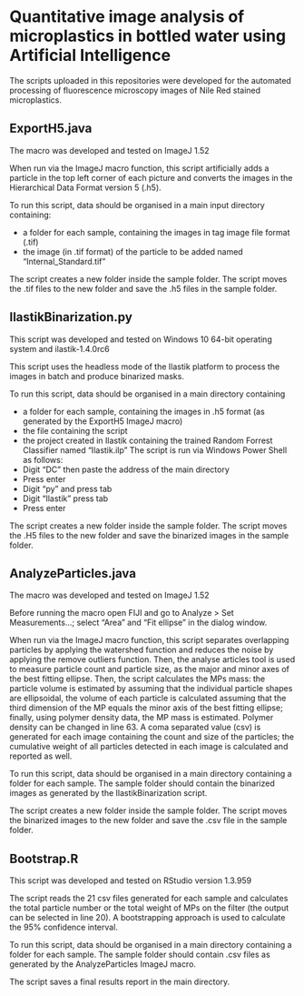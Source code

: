 # Quantitative image analysis of microplastics in bottled water using Artificial Intelligence

The scripts uploaded in this repositories were developed for the automated processing of fluorescence microscopy images of Nile Red stained microplastics.

## ExportH5.java
The macro was developed and tested on ImageJ 1.52

When run via the ImageJ macro function, this script artificially adds a particle in the top left corner of each picture and converts the images in the Hierarchical Data Format version 5 (.h5). 

To run this script, data should be organised in a main input directory containing:
- a  folder for each sample, containing the images in tag image file format (.tif)
- the image (in .tif format) of the particle to be added named “Internal_Standard.tif”

The script creates a new folder inside the sample folder. The script moves the .tif files to the new folder and save the .h5 files in the sample folder. 

## IlastikBinarization.py
This script was developed and tested on Windows 10 64-bit operating system and ilastik-1.4.0rc6

This script uses the headless mode of the Ilastik platform to process the images in batch and produce binarized masks.

To run this script, data should be organised in a main directory containing
- a  folder for each sample, containing the images in .h5 format (as generated by the ExportH5 ImageJ macro)
- the file containing the script 
- the project created in Ilastik containing the trained Random Forrest Classifier named “Ilastik.ilp”
The script is run via Windows Power Shell as follows:
- Digit “DC” then paste the address of the main directory 
- Press enter
- Digit “py” and press tab
- Digit “Ilastik” press tab
- Press enter

The script creates a new folder inside the sample folder. The script moves the .H5 files to the new folder and save the binarized images in the sample folder. 
## AnalyzeParticles.java
The macro was developed and tested on ImageJ 1.52

Before running the macro open FIJI and go to Analyze > Set Measurements…;  select “Area” and “Fit ellipse” in the dialog window.

When run via the ImageJ macro function, this script separates overlapping particles by applying the watershed function and reduces the noise by applying the remove outliers function. Then, the analyse articles tool is used to measure particle count and particle size, as the major and minor axes of the best fitting ellipse. Then, the script calculates the MPs mass: the particle volume is estimated by assuming that the individual particle shapes are ellipsoidal, the volume of each particle is calculated assuming that the third dimension of the MP equals the minor axis of the best fitting ellipse; finally, using polymer density data, the MP mass is estimated. Polymer density can be changed in line 63. A coma separated value (csv) is generated for each image containing the count and size of the particles; the cumulative weight of all particles detected in each image is calculated and reported as well.

To run this script, data should be organised in a main directory containing a folder for each sample. The sample folder should contain the binarized images as generated by the IlastikBinarization script.

The script creates a new folder inside the sample folder. The script moves the binarized images to the new folder and save the .csv file in the sample folder. 
## Bootstrap.R
This script was developed and tested on RStudio version 1.3.959

The script reads the 21 csv files generated for each sample and calculates the total particle number or the total weight of MPs on the filter (the output can be selected in line 20). A bootstrapping approach is used to calculate the 95% confidence interval.

To run this script, data should be organised in a main directory containing a folder for each sample. The sample folder should contain .csv files as generated by the AnalyzeParticles ImageJ macro.

The script saves a final results report in the main directory.



